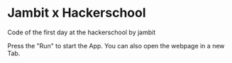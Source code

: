 # Jambit x Hackerschool

Code of the first day at the hackerschool by jambit

Press the "Run" to start the App. You can also open the webpage in a new Tab.
